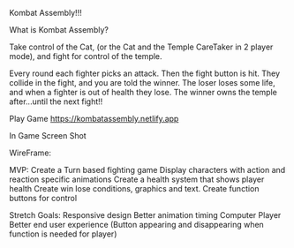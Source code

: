 ﻿Kombat Assembly!!!


What is Kombat Assembly?

Take control of the Cat, (or the Cat and the Temple CareTaker in 2 player mode), and fight for control of the temple. 

Every round each fighter picks an attack. Then the fight button is hit. They collide in the fight, and you are told the winner. The loser loses some life, and when a fighter is out of health they lose. The winner owns the temple after...until the next fight!!


Play Game
https://kombatassembly.netlify.app



In Game Screen Shot






WireFrame:

MVP:
Create a Turn based fighting game
Display characters with action and reaction specific animations
Create a health system that shows player health
Create win lose conditions, graphics and text.
Create function buttons for control

Stretch Goals:
Responsive design
Better animation timing
Computer Player
Better end user experience (Button appearing and disappearing when function is needed for player)




